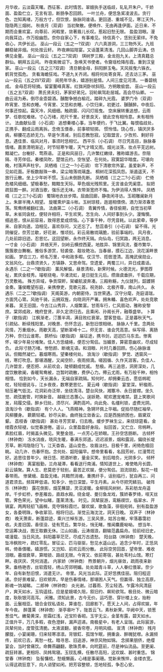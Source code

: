 <!-- { "loadSidebar": true } -->
月华收，云淡霜天曙。西征客、此时情苦。翠娥执手送临歧，轧轧开朱户。千娇面、盈盈伫立，无言有泪，断肠争忍回顾。 
一叶兰舟，便恁急桨凌波去。贪行色、岂知离绪，万般方寸，但饮恨，脉脉同谁语。更回道、重城不见，寒江天外，隐隐两三烟树。 
秋夜月（双调）
当初聚散。便唤作、无由再逢伊面。近日来、不期而会重欢宴。向尊前、闲暇里，敛著眉儿长叹。惹起旧愁无限。 
盈盈泪眼。漫向我耳边，作万般幽怨。奈你自家心下，有事难见。待信真个，恁别无萦绊。不免收心，共伊长远。 
巫山一段云（五之一?双调）
六六真游洞，三三物外天。九班麟稳破非烟。何处按云轩。 
昨夜麻姑陪宴。又话蓬莱清浅。几回山脚弄云涛。仿佛见金鳌。 
巫山一段云（五之二?双调）
琪树罗三殿，金龙抱九关。上清真籍总群仙。朝拜五云间。 
昨夜紫微诏下。急唤天书使者。令齎瑶检降彤霞。重到汉皇家。 
巫山一段云（五之三?双调）
清旦朝金母，斜阳醉玉龟。天风摇曳六铢衣。鹤背觉孤危。 
贪看海蟾狂戏。不道九关齐闭。相将何处寄良宵。还去访三茅。 
巫山一段云（五之四?双调）
阆苑年华永，嬉游别是情。人间三度见河清。一番碧桃成。 
金母忍将轻摘。留宴鳌峰真客。红狵闲卧吠斜阳。方朔敢偷尝。 
巫山一段云（五之五?双调）
萧氏贤夫妇，茅家好弟兄。羽轮飙驾赴层城。高会尽仙卿。 
一曲云谣为寿。倒尽金壶碧酒。醺酣争撼白榆花。踏碎九光霞。 
婆罗门令（双调）
昨宵里、恁和衣睡。今宵里、又恁和衣睡。小饮归来，初更过、醺醺醉。中夜后、何事还惊起。霜天冷，风细细。触疏窗、闪闪灯摇曳。 
空床展转重追想，云雨梦、任欹枕难继。寸心万绪，咫尺千里。好景良天，彼此空有相怜意。未有相怜计。 
法曲献仙音（小石调）
追想秦楼心事，当年便约，于飞比翼。每恨临歧处，正携手、翻成云雨离拆。念倚玉偎香，前事顿轻掷。 
惯怜惜。饶心性，镇厌厌多病，柳腰花态娇无力。早是乍清减，别后忍教愁寂。记取盟言，少孜煎、剩好将息。遇佳景、临风对月，事须时恁相忆。 
西平乐（小石调）
尽日凭高目，脉脉春情绪。嘉景清明渐近，时节轻寒乍暖，天气才晴又雨。烟光淡荡，妆点平芜远树。黯凝伫。台榭好、莺燕语。 
正是和风丽日，几许繁红嫩绿，雅称嬉游去。奈阻隔、寻芳伴侣。秦楼凤吹，楚馆云约，空怅望、在何处。寂寞韶华暗度。可堪向晚，村落声声杜宇。 
凤栖梧（三之一?小石调）
帘下清歌帘外宴。虽爱新声，不见如花面。牙板数敲珠一串，梁尘暗落琉璃盏。 
桐树花深孤凤怨。渐遏遥天，不放行云散。坐上少年听不惯。玉山未倒肠先断。 
凤栖梧（三之二?小石调）
伫倚危楼风细细。望极春愁，黯黯生天际。草色烟光残照里。无言谁会凭阑意。 
拟把疏狂图一醉。对酒当歌，强乐还无味。衣带渐宽终不悔。为伊消得人憔悴。 
凤栖梧（三之三?小石调）
蜀锦地衣丝步障。屈曲回廊，静夜闲寻访。玉砌雕阑新月上。朱扉半掩人相望。 
旋暖熏炉温斗帐。玉树琼枝，迤逦相偎傍。酒力渐浓春思荡。鸳鸯绣被翻红浪。 
法曲第二（小石调）
青翼传情，香径偷期，自觉当初草草。未省同衾枕，便轻许相将，平生欢笑。怎生向、人间好事到头少。漫悔懊。 
细追思，恨从前容易，致得恩爱成烦恼。心下事千种，尽凭音耗。以此萦牵，等伊来、自家向道。洎相见，喜欢存问，又还忘了。 
愁蕊香引（小石调）
留不得。光阴催促，奈芳兰歇，好花谢，惟顷刻。彩云易散琉璃脆，验前事端的。 
风月夜，几处前踪旧迹。忍思忆。这回望断，永作终天隔。向仙岛，归冥路，两无消息。 
一寸金（小石调）
井络天开，剑岭云横控西夏。地胜异、锦里风流，蚕市繁华，簇簇歌台舞榭。雅俗多游赏，轻裘俊、靓妆艳冶。当春昼，摸石江边，浣花溪畔景如画。 
梦应三刀，桥名万里，中和政多暇。仗汉节、揽辔澄清。高掩武侯勋业，文翁风化。台鼎须贤久，方镇静、又思命驾。空遗爱，两蜀三川，异日成嘉话。 
永遇乐（二之一?歇指调）
薰风解愠，昼景清和，新霁时候。火德流光，萝图荐祉，累庆金枝秀。璿枢绕电，华渚流虹，是日挺生元后。缵唐虞垂拱，千载应期，万灵敷祐。 
殊方异域，争贡琛赆，架巘航波奔凑。三殿称觞，九仪就列，韶頀锵金奏。藩侯瞻望彤庭，亲携僚吏，竞歌元首。祝尧龄、北极齐尊，南山共久。 
永遇乐（二之二?歇指调）
天阁英游，内朝密侍，当世荣遇。汉守分麾，尧庭请瑞，方面凭心膂。风驰千骑，云拥双旌，向晓洞开严署。拥朱轓、喜色欢声，处处竞歌来暮。 
吴王旧国，今古江山秀异，人烟繁富。甘雨车行，仁风扇动，雅称安黎庶。棠郊成政，槐府登贤，非久定须归去。且乘闲、孙阁长开，融尊盛举。 
卜算子（歇指调）
江枫渐老，汀蕙半凋，满目败红衰翠。楚客登临，正是暮秋天气。引疏砧、断续残阳里。对晚景、伤怀念远，新愁旧恨相继。 
脉脉人千里。念两处风情，万重烟水。雨歇天高，望断翠峰十二。侭无言、谁会凭高意。纵写得、离肠万种，奈归云谁寄。 
鹊桥仙（歇指调）
届征途，携书剑，迢迢匹马东去。惨离怀，嗟少年易分难聚。佳人方恁缱绻，便忍分鸳侣。当媚景，算密意幽欢，尽成轻负。 
此际寸肠万绪。惨愁颜、断魂无语。和泪眼、片时几番回顾。伤心脉脉谁诉。但黯然凝伫。暮烟寒雨。望秦楼何处。 
浪淘沙（歇指调）
梦觉、透窗风一线，寒灯吹息。那堪酒醒，又闻空阶，夜雨频滴。嗟因循、久作天涯客。负佳人、几许盟言，便忍把、从前欢会，陡顿翻成忧戚。 
愁极。再三追思，洞房深处，几度饮散歌阑，香暖鸳鸯被，岂暂时疏散，费伊心力。殢云尤雨，有万般千种，相怜相惜。 
恰到如今，天长漏永，无端自家疏隔。知何时，却拥秦云态，愿低帏昵枕，轻轻细说与，江乡夜夜，数寒更思忆。 
夏云峰（歇指调）
宴堂深。轩楹雨，轻压暑气低沈。花洞彩舟泛斝，坐绕清浔。楚台风快，湘簟冷、永日披襟。坐久觉、疏弦脆管，时换新音。 
越娥兰态蕙心。逞妖艳、昵欢邀宠难禁。筵上笑歌间发，舄履交侵。醉乡归处，须尽兴、满酌高吟。向此免、名缰利锁，虚费光阴。 
浪淘沙令（歇指调）
有个人人。飞燕精神。急锵环佩上华裀。促拍尽随红袖举，风柳腰身。 
簌簌轻裙。妙尽尖新。曲终独立敛香尘。应是西施娇困也，眉黛双颦。 
荔枝香（歇指调）
甚处寻芳赏翠，归去晚。缓步罗袜生尘，来绕琼筵看。金缕霞衣轻褪，似觉春游倦。遥认，众里盈盈好身段。 
拟回首，又伫立、帘帏畔。素脸红眉，时揭盖头微见。笑整金翘，一点芳心在娇眼。王孙空恁肠断。 
古倾杯（林钟商）
冻水消痕，晓风生暖，春满东郊道。迟迟淑景，烟和露润，偏绕长堤芳草。断鸿隐隐归飞，江天杳杳。遥山变色，妆眉淡扫。目极千里，闲倚危樯回眺。 
动几许、伤春怀抱。念何处、韶阳偏早。想帝里看看，名园芳树，烂漫莺花好。追思往昔年少。继日恁、把酒听歌，量金买笑。别后暗负，光阴多少。 
倾杯（林钟商）
离宴殷勤，兰舟凝滞，看看送行南浦。情知道世上，难使皓月长圆，彩云镇聚。算人生、悲莫悲于轻别，最苦正欢娱，便分鸳侣。泪流琼脸，梨花一枝春带雨。 
惨黛蛾、盈盈无绪。共黯然消魂，重携纤手，话别临行，犹自再三、问道君须去。频耳畔低语。知多少、他日深盟，平生丹素。从今尽把凭鳞羽。 
破阵乐（林钟商）
露花倒影，烟芜蘸碧，灵沼波暖。金柳摇风树树，系彩舫龙舟遥岸。千步虹桥，参差雁齿，直趋水殿。绕金堤、曼衍鱼龙戏，簇娇春罗绮，喧天丝管。霁色荣光，望中似睹，蓬莱清浅。 
时见。凤辇宸游，鸾觞禊饮，临翠水、开镐宴。两两轻舠飞画楫，竞夺锦标霞烂。罄欢娱，歌鱼藻，徘徊宛转。别有盈盈游女，各委明珠，争收翠羽，相将归远。渐觉云海沈沈，洞天日晚。 
双声子（林钟商）
晚天萧索，断蓬踪迹，乘兴兰棹东游。三吴风景，姑苏台榭，牢落暮霭初收。夫差旧国，香径没、徒有荒丘。繁华处，悄无睹，惟闻麋鹿呦呦。 
想当年、空运筹决战，图王取霸无休。江山如画，云涛烟浪，翻输范蠡扁舟。验前经旧史，嗟漫载、当日风流。斜阳暮草茫茫，尽成万古遗愁。 
阳台路（林钟商）
楚天晚，坠冷枫败叶，疏红零乱。冒征尘、匹马驱驱，愁见水遥山远。追念少年时，正恁凤帏，倚香偎暖。嬉游惯。又岂知、前欢云雨分散。 
此际空劳回首，望帝里、难收泪眼。暮烟衰草，算暗锁、路歧无限。今宵又、依前寄宿，甚处苇村山馆。寒灯畔。夜厌厌、凭何消遣。 
内家娇（林钟商）
煦景朝升，烟光昼敛，疏雨夜来新霁。垂杨艳杏，丝软霞轻，绣山芳郊明媚。处处踏青斗草，人人眷红偎翠。奈少年、自有新愁旧恨，消遣无计。 
帝里。风光当此际。正好恁携佳丽。阻归程迢递。奈好景难留，旧欢顿弃。早是伤春情绪，那堪困人天气。但赢得、独立高原，断魂一饷凝睇。 
二郎神（林钟商）
炎光谢。过暮雨、芳尘轻洒。乍露冷风清庭户，爽天如水，玉钩遥挂。应是星娥嗟久阻，叙旧约、飙轮欲驾。极目处、微云暗度，耿耿银河高泻。 
闲雅。须知此景，古今无价。运巧思、穿针楼上女，抬粉面、云鬟相亚。钿合金钗私语处，算谁在、回廊影下。愿天上人间，占得欢娱，年年今夜。 
醉蓬莱（林钟商）
渐亭皋叶下，陇首云飞，素秋新霁。华阙中天，锁葱葱佳气。嫩菊黄深，拒霜红浅，近宝阶香砌。玉宇无尘，金茎有露，碧天如水。 
正值升平，万几多暇，夜色澄鲜，漏声迢递。南极星中，有老人呈瑞。此际宸游，凤辇何处，度管弦清脆。太液波翻，披香帘卷，月明风细。 
宣清（林钟商）
残月朦胧，小宴阑珊，归来轻寒凛凛。背银釭、孤馆乍眠，拥重衾、醉魄犹噤。永漏频传，前欢已去，离愁一枕。暗寻思、旧追游，神京风物如锦。 
念掷果朋侪，绝缨宴会，当时曾痛饮。命舞燕翩翻，歌珠贯串，向玳筵前，尽是神仙流品。至更阑、疏狂转甚。更相将、凤帏鸳寝。玉钗乱横，任散尽高阳，这欢娱、甚时重恁。 
锦堂春（林钟商）
坠髻慵梳，愁蛾懒画，心绪是事阑珊。觉新来憔悴，金缕衣宽。认得这疏狂意下，向人诮譬如闲。把芳容整顿，恁地轻孤，争忍心安。 
